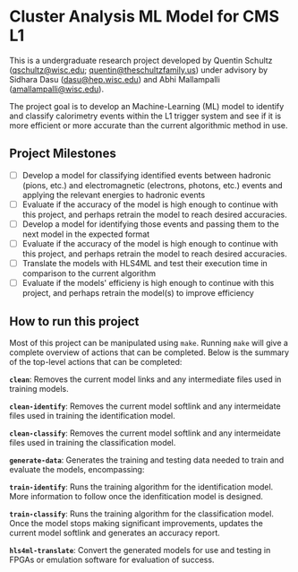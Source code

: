 # Cluster Analysis ML Model for CMS L1

This is a undergraduate research project developed by Quentin Schultz
(qschultz@wisc.edu; quentin@theschultzfamily.us) under advisory by Sidhara Dasu
(dasu@hep.wisc.edu) and Abhi Mallampalli (amallampalli@wisc.edu).

The project goal is to develop an Machine-Learning (ML) model to identify and
classify calorimetry events within the L1 trigger system and see if it is more
efficient or more accurate than the current algorithmic method in use.

## Project Milestones

- [ ] Develop a model for classifying identified events between hadronic (pions,
        etc.) and electromagnetic (electrons, photons, etc.) events and applying
        the relevant energies to hadronic events
- [ ] Evaluate if the accuracy of the model is high enough to continue with this
        project, and perhaps retrain the model to reach desired accuracies.
- [ ] Develop a model for identifying those events and passing them to the next
        model in the expected format
- [ ] Evaluate if the accuracy of the model is high enough to continue with this
        project, and perhaps retrain the model to reach desired accuracies.
- [ ] Translate the models with HLS4ML and test their execution time in
        comparison to the current algorithm
- [ ] Evaluate if the models' efficieny is high enough to continue with this
        project, and perhaps retrain the model(s) to improve efficiency

## How to run this project

Most of this project can be manipulated using `make`.
Running `make` will give a complete overview of actions that can be
completed. Below is the summary of the top-level actions that can be completed:

**`clean`**: Removes the current model links and any intermediate files used in
    training models.

**`clean-identify`**: Removes the current model softlink and any intermeidate
    files used in training the identification model.

**`clean-classify`**: Removes the current model softlink and any intermeidate
    files used in training the classification model.

**`generate-data`**: Generates the training and testing data needed to train
    and evaluate the models, encompassing:

**`train-identify`**: Runs the training algorithm for the identification model.  
    More information to follow once the idenfitication model is designed.

**`train-classify`**: Runs the training algorithm for the classification model.  
    Once the model stops making significant improvements, updates the current
    model softlink and generates an accuracy report.

**`hls4ml-translate`**: Convert the generated models for use and testing in
    FPGAs or emulation software for evaluation of success.

